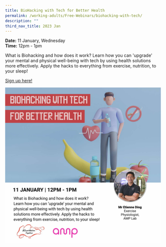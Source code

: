 ```yaml
---
title: BioHacking with Tech for Better Health
permalink: /working-adults/Free-Webinars/biohacking-with-tech/
description: ""
third_nav_title: 2023 Jan
---
```


**Date:** 11 January, Wednesday
<br> **Time:** 12pm - 1pm

What is Biohacking and how does it work? Learn how you can 'upgrade' your mental and physical well-being with tech by using health solutions more effectively. Apply the hacks to everything from exercise, nutrition, to your sleep! 

[Sign up here!](https://go.gov.sg/wa-biohacking-jan23)

![free webinar on biohacking with tech for better health](/images/Jan%202023/WA_11%20Jan2023.jpeg)
